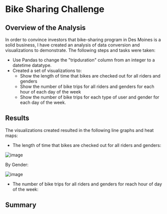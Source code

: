 # Bike Sharing Challenge

## Overview of the Analysis
In order to convince investors that bike-sharing program in Des Moines is a solid business, I have created an analysis of data conversion and visualizations to demonstrate.  The following steps and tasks were taken:

- Use Pandas to change the "tripduration" column from an integer to a datetime datatype.  
- Created a set of visualizations to:
  - Show the length of time that bikes are checked out for all riders and genders
  - Show the number of bike trips for all riders and genders for each hour of each day of the week
  - Show the number of bike trips for each type of user and gender for each day of the week.

## Results
The visualizations created resulted in the following line graphs and heat maps:

- The length of time that bikes are checked out for all riders and genders:

![image](https://user-images.githubusercontent.com/85530690/133928658-a63b8d21-09c3-434d-89ae-fca691bcb2b8.png)

By Gender:

![image](https://user-images.githubusercontent.com/85530690/133928709-aa7ad745-afe4-470e-8dcf-6ed61521ee20.png)


- The number of bike trips for all riders and genders for reach hour of day of the week:


## Summary


